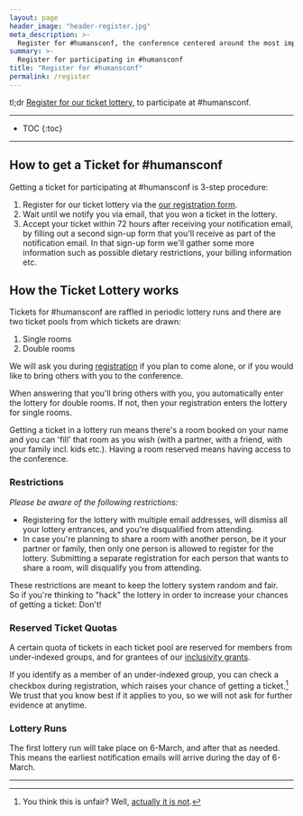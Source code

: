 ```yaml
---
layout: page
header_image: "header-register.jpg"
meta_description: >-
  Register for #humansconf, the conference centered around the most important thing when it comes to impactful technology products: People & their interactions! #humansconf is an Open Space and takes place from 21-23 May 2020 in Rückersbach in Germany.
summary: >-
  Register for participating in #humansconf
title: "Register for #humansconf"
permalink: /register
---
```


tl;dr [Register for our ticket lottery][registerform], to participate at #humansconf.

----

- TOC
{:toc}

----

## How to get a Ticket for #humansconf

Getting a ticket for participating at #humansconf is 3-step procedure:
1. Register for our ticket lottery via the [our registration form][registerform].
1. Wait until we notify you via email, that you won a ticket in the lottery.
1. Accept your ticket within 72 hours after receiving your notification email, by filling out a second sign-up form that you'll receive as part of the notification email. In that sign-up form we'll gather some more information such as possible dietary restrictions, your billing information etc.

## How the Ticket Lottery works

Tickets for #humansconf are raffled in periodic lottery runs and there are two ticket pools from which tickets are drawn:

1. Single rooms
2. Double rooms

We will ask you during [registration][registerform] if you plan to come alone, or if you would like to bring others with you to the conference.

When answering that you'll bring others with you, you automatically enter the lottery for double rooms. If not, then your registration enters the lottery for single rooms.

Getting a ticket in a lottery run means there's a room booked on your name and you can 'fill' that room as you wish (with a partner, with a friend, with your family incl. kids etc.). Having a room reserved means having access to the conference.

### Restrictions

_Please be aware of the following restrictions:_

- Registering for the lottery with multiple email addresses, will dismiss all your lottery entrances, and you're disqualified from attending.
- In case you're planning to share a room with another person, be it your partner or family, then only one person is allowed to register for the lottery. Submitting a separate registration for each person that wants to share a room, will disqualify you from attending.

These restrictions are meant to keep the lottery system random and fair.  
So if you're thinking to "hack" the lottery in order to increase your chances of getting a ticket: Don't!


### Reserved Ticket Quotas

A certain quota of tickets in each ticket pool are reserved for members from under-indexed groups, and for grantees of our [inclusivity grants](/inclusivity-grants).

If you identify as a member of an under-indexed group, you can check a checkbox during registration, which raises your chance of getting a ticket.[^1] We trust that you know best if it applies to you, so we will not ask for further evidence at anytime.

### Lottery Runs

The first lottery run will take place on 6-March, and after that as needed. This means the earliest notification emails will arrive during the day of 6-March.

----

[registerform]: https://forms.gle/hfmFcUgn5v2bk5cw8
[^1]: You think this is unfair? Well, [actually it is not](https://geekfeminism.wikia.org/wiki/Reverse_sexism).
